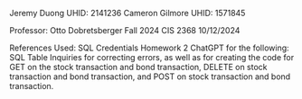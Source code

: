 Jeremy Duong UHID: 2141236
Cameron Gilmore UHID: 1571845

Professor: Otto Dobretsberger
Fall 2024
CIS 2368
10/12/2024

References Used:
SQL Credentials
Homework 2
ChatGPT for the following: SQL Table Inquiries for correcting errors, as well as for creating the code for GET on the stock transaction and bond transaction, DELETE on stock transaction and bond transaction, and POST on stock transaction and bond transaction.